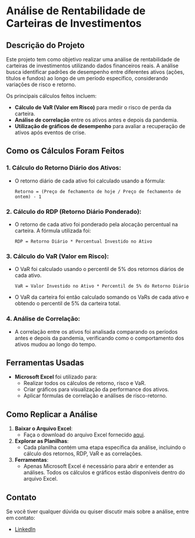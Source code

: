 # Análise de Rentabilidade de Carteiras de Investimentos

## Descrição do Projeto
Este projeto tem como objetivo realizar uma análise de rentabilidade de carteiras de investimentos utilizando dados financeiros reais. A análise busca identificar padrões de desempenho entre diferentes ativos (ações, títulos e fundos) ao longo de um período específico, considerando variações de risco e retorno.

Os principais cálculos feitos incluem:
- **Cálculo de VaR (Valor em Risco)** para medir o risco de perda da carteira.
- **Análise de correlação** entre os ativos antes e depois da pandemia.
- **Utilização de gráficos de desempenho** para avaliar a recuperação de ativos após eventos de crise.

## Como os Cálculos Foram Feitos
### 1. **Cálculo do Retorno Diário dos Ativos:**
   - O retorno diário de cada ativo foi calculado usando a fórmula:
     ```
     Retorno = (Preço de fechamento de hoje / Preço de fechamento de ontem) - 1
     ```

### 2. **Cálculo do RDP (Retorno Diário Ponderado):**
   - O retorno de cada ativo foi ponderado pela alocação percentual na carteira. A fórmula utilizada foi:
     ```
     RDP = Retorno Diário * Percentual Investido no Ativo
     ```

### 3. **Cálculo do VaR (Valor em Risco):**
   - O VaR foi calculado usando o percentil de 5% dos retornos diários de cada ativo.
     ```
     VaR = Valor Investido no Ativo * Percentil de 5% do Retorno Diário
     ```
   - O VaR da carteira foi então calculado somando os VaRs de cada ativo e obtendo o percentil de 5% da carteira total.

### 4. **Análise de Correlação:**
   - A correlação entre os ativos foi analisada comparando os períodos antes e depois da pandemia, verificando como o comportamento dos ativos mudou ao longo do tempo.

## Ferramentas Usadas
- **Microsoft Excel** foi utilizado para:
  - Realizar todos os cálculos de retorno, risco e VaR.
  - Criar gráficos para visualização da performance dos ativos.
  - Aplicar fórmulas de correlação e análises de risco-retorno.

## Como Replicar a Análise
1. **Baixar o Arquivo Excel**:
   - Faça o download do arquivo Excel fornecido [aqui](link_para_o_arquivo).
2. **Explorar as Planilhas**:
   - Cada planilha contém uma etapa específica da análise, incluindo o cálculo dos retornos, RDP, VaR e as correlações.
3. **Ferramentas**:
   - Apenas Microsoft Excel é necessário para abrir e entender as análises. Todos os cálculos e gráficos estão disponíveis dentro do arquivo Excel.

## Contato
Se você tiver qualquer dúvida ou quiser discutir mais sobre a análise, entre em contato:
- [LinkedIn](www.linkedin.com/in/danniel-mafra)
